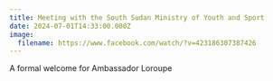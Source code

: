 ```yaml
---
title: Meeting with the South Sudan Ministry of Youth and Sport
date: 2024-07-01T14:33:00.000Z
image:
  filename: https://www.facebook.com/watch/?v=423186307387426
---
```

A formal welcome for Ambassador Loroupe
